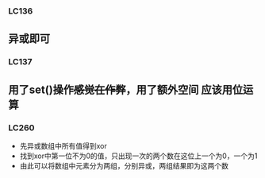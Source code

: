 ### LC136
异或即可
---
### LC137
用了set()操作~~感觉在作弊~~，用了额外空间
应该用位运算
---
### LC260
* 先异或数组中所有值得到xor
* 找到xor中第一位不为0的值，只出现一次的两个数在这位上一个为0，一个为1
* 由此可以将数组中元素分为两组，分别异或，两组结果即为这两个数